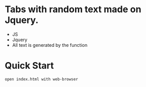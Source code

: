 # Tabs with random text made on Jquery. 

 - JS
 - Jquery
 - All text is generated by the function 

# Quick Start

```
open index.html with web-browser

```
